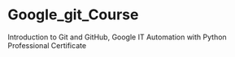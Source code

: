 # Google_git_Course
Introduction to Git and GitHub, Google IT Automation with Python Professional Certificate
